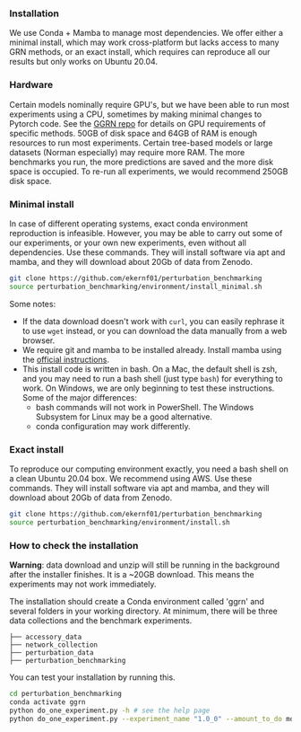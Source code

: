 ### Installation

We use Conda + Mamba to manage most dependencies. We offer either a minimal install, which may work cross-platform but lacks access to many GRN methods, or an exact install, which requires can reproduce all our results but only works on Ubuntu 20.04. 

### Hardware

Certain models nominally require GPU's, but we have been able to run most experiments using a CPU, sometimes by making minimal changes to Pytorch code. See the [GGRN repo](https://github.com/ekernf01/ggrn) for details on GPU requirements of specific methods. 50GB of disk space and 64GB of RAM is enough resources to run most experiments. Certain tree-based models or large datasets (Norman especially) may require more RAM. The more benchmarks you run, the more predictions are saved and the more disk space is occupied. To re-run all experiments, we would recommend 250GB disk space. 

### Minimal install

In case of different operating systems, exact conda environment reproduction is infeasible. However, you may be able to carry out some of our experiments, or your own new experiments, even without all dependencies. Use these commands. They will install software via apt and mamba, and they will download about 20Gb of data from Zenodo.

```bash
git clone https://github.com/ekernf01/perturbation_benchmarking
source perturbation_benchmarking/environment/install_minimal.sh
```

Some notes:

- If the data download doesn't work with `curl`, you can easily rephrase it to use `wget` instead, or you can download the data manually from a web browser.
- We require git and mamba to be installed already. Install mamba using the [official instructions](https://mamba.readthedocs.io/en/latest/installation.html).
- This install code is written in bash. On a Mac, the default shell is zsh, and you may need to run a bash shell (just type `bash`) for everything to work. On Windows, we are only beginning to test these instructions. Some of the major differences:
    - bash commands will not work in PowerShell. The Windows Subsystem for Linux may be a good alternative.
    - conda configuration may work differently. 

### Exact install

To reproduce our computing environment exactly, you need a bash shell on a clean Ubuntu 20.04 box. We recommend using AWS. Use these commands. They will install software via apt and mamba, and they will download about 20Gb of data from Zenodo.

```bash
git clone https://github.com/ekernf01/perturbation_benchmarking
source perturbation_benchmarking/environment/install.sh
```

### How to check the installation

**Warning**: data download and unzip will still be running in the background after the installer finishes. It is a ~20GB download. This means the experiments may not work immediately.

The installation should create a Conda environment called 'ggrn' and several folders in your working directory. At minimum, there will be three data collections and the benchmark experiments.

```
├── accessory_data
├── network_collection
├── perturbation_data
├── perturbation_benchmarking 
```

You can test your installation by running this.

```bash
cd perturbation_benchmarking
conda activate ggrn
python do_one_experiment.py -h # see the help page
python do_one_experiment.py --experiment_name "1.0_0" --amount_to_do models --no_skip_bad_runs # Run a simple benchmark
```
